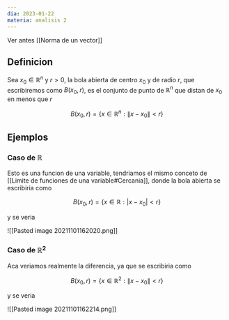 ```yaml
---
dia: 2023-01-22
materia: analisis 2
---
```

Ver antes [[Norma de un vector]]

## Definicion
Sea $x_0 \in \mathbb{R}^n$ y $r > 0$, la bola abierta de centro $x_0$ y de radio $r$, que escribiremos como $B(x_0, r)$, es el conjunto de punto de $\mathbb{R}^n$ que distan de $x_0$ en menos que $r$

$$ B(x_0, r) = \{ x \in \mathbb{R}^n : \lVert x - x_0 \rVert < r \} $$

## Ejemplos
### Caso de $\mathbb{R}$
Esto es una funcion de una variable, tendriamos el mismo conceto de [[Limite de funciones de una variable#Cercania]], donde la bola abierta se escribiria como 

$$ B(x_0, r) = \{ x \in \mathbb{R} : \lvert x - x_0 \rvert < r \} $$

y se veria 

![[Pasted image 20211101162020.png]]

### Caso de $\mathbb{R}^2$
Aca veriamos realmente la diferencia, ya que se escribiria como

$$ B(x_0, r) = \{ x \in \mathbb{R}^2 : \lVert x - x_0 \rVert < r \} $$

y se veria 

![[Pasted image 20211101162214.png]]
